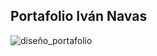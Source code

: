## Portafolio Iván Navas
![diseño_portafolio](https://res.cloudinary.com/ivannavas/image/upload/v1754581259/portafolio/Frame_3_zpmcw6.png)
